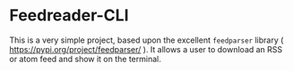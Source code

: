 # Feedreader-CLI

This is a very simple project, based upon the excellent 
`feedparser` library ( <https://pypi.org/project/feedparser/> ).
It allows a user to download an RSS or atom feed and show it 
on the terminal.